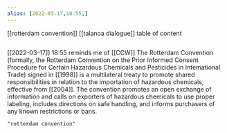 ```yaml
---
alias: [2022-03-17,18:55,]
---
```

[[rotterdam convention]] [[talanoa dialogue]]
table of content
```toc
```

[[2022-03-17]] 18:55 reminds me of [[CCW]]
The Rotterdam Convention (formally, the Rotterdam Convention on the Prior Informed Consent Procedure for Certain Hazardous Chemicals and Pesticides in Intemational Trade) signed in [[1998]] is a multilateral treaty to promote shared responsibilities in relation to the importation of hazardous chemicals, effective from [[2004]].
The convention promotes an open exchange of information and calls on exporters of hazardous chemicals to use proper labeling, includes directions on safe handling, and informs purchasers of any known restrictions or bans.
```query
"rotterdam convention"
```